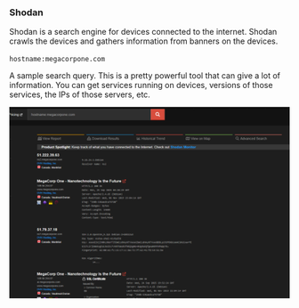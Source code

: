 ### Shodan

Shodan is a search engine for devices connected to the internet.  Shodan crawls the devices and gathers information from banners on the devices.

`hostname:megacorpone.com`

A sample search query.  This is a pretty powerful tool that can give a lot of information.  You can get services running on devices, versions of those services, the IPs of those servers, etc.

![pic2](Images/pic2.png)
